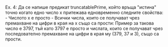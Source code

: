 Ex. 4:
    Да се напише предикат truncatablePrime, който връща "истина" точно когато едно число х притежава едновременно следните свойства:
      - Числото х е просто
      - Всички числа, които се получават чрез премахване на цифри в края на х също са прости:
      Пример за такова число е 3797, тъй като 3797 е просто и числата, които се получават
      чрез последователно премахване на цифри в края му (379, 37 и 3), също са прости.
